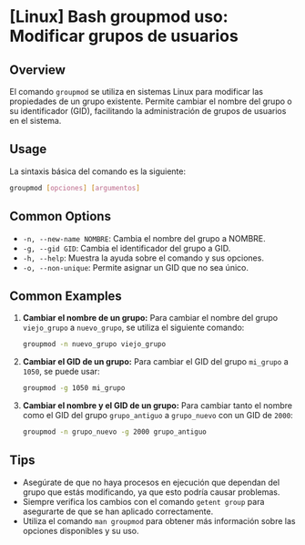 # [Linux] Bash groupmod uso: Modificar grupos de usuarios

## Overview
El comando `groupmod` se utiliza en sistemas Linux para modificar las propiedades de un grupo existente. Permite cambiar el nombre del grupo o su identificador (GID), facilitando la administración de grupos de usuarios en el sistema.

## Usage
La sintaxis básica del comando es la siguiente:

```bash
groupmod [opciones] [argumentos]
```

## Common Options
- `-n, --new-name NOMBRE`: Cambia el nombre del grupo a NOMBRE.
- `-g, --gid GID`: Cambia el identificador del grupo a GID.
- `-h, --help`: Muestra la ayuda sobre el comando y sus opciones.
- `-o, --non-unique`: Permite asignar un GID que no sea único.

## Common Examples

1. **Cambiar el nombre de un grupo:**
   Para cambiar el nombre del grupo `viejo_grupo` a `nuevo_grupo`, se utiliza el siguiente comando:
   ```bash
   groupmod -n nuevo_grupo viejo_grupo
   ```

2. **Cambiar el GID de un grupo:**
   Para cambiar el GID del grupo `mi_grupo` a `1050`, se puede usar:
   ```bash
   groupmod -g 1050 mi_grupo
   ```

3. **Cambiar el nombre y el GID de un grupo:**
   Para cambiar tanto el nombre como el GID del grupo `grupo_antiguo` a `grupo_nuevo` con un GID de `2000`:
   ```bash
   groupmod -n grupo_nuevo -g 2000 grupo_antiguo
   ```

## Tips
- Asegúrate de que no haya procesos en ejecución que dependan del grupo que estás modificando, ya que esto podría causar problemas.
- Siempre verifica los cambios con el comando `getent group` para asegurarte de que se han aplicado correctamente.
- Utiliza el comando `man groupmod` para obtener más información sobre las opciones disponibles y su uso.